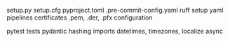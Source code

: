 setup.py
setup.cfg
pyproject.toml
.pre-commit-config.yaml
ruff setup
yaml pipelines
certificates .pem, .der, .pfx
configuration

pytest tests
pydantic
hashing
imports
datetimes, timezones, localize
async